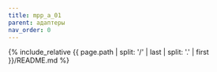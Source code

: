 ```yaml
---
title: mpp_a_01
parent: адаптеры
nav_order: 0
---
```

{% include_relative {{ page.path | split: '/' | last | split: '.' | first }}/README.md %}


